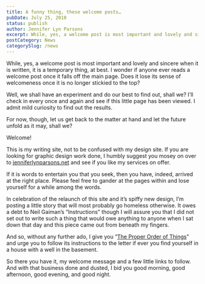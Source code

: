 ```yaml
---
title: A funny thing, these welcome posts…
pubDate: July 25, 2010
status: publish
author: Jennifer Lyn Parsons
excerpt: While, yes, a welcome post is most important and lovely and sincere when it is written, it is a temporary thing, at best.
postCategory: News
categorySlug: /news
---
```

While, yes, a welcome post is most important and lovely and sincere when it is written, it is a temporary thing, at best. I wonder if anyone ever reads a welcome post once it falls off the main page. Does it lose its sense of welcomeness once it is no longer stickied to the top?

Well, we shall have an experiment and do our best to find out, shall we? I’ll check in every once and again and see if this little page has been viewed. I admit mild curiosity to find out the results.

For now, though, let us get back to the matter at hand and let the future unfold as it may, shall we?

Welcome!

This is my writing site, not to be confused with my design site. If you are looking for graphic design work done, I humbly suggest you mosey on over to [jenniferlynparsons.net](http://jenniferlynparsons.net) and see if you like my services on offer.

If it is words to entertain you that you seek, then you have, indeed, arrived at the right place. Please feel free to gander at the pages within and lose yourself for a while among the words.

In celebration of the relaunch of this site and it’s spiffy new design, I’m posting a little story that will most probably go homeless otherwise. It owes a debt to Neil Gaiman’s “Instructions” though I will assure you that I did not set out to write such a thing that would owe anything to anyone when I sat down that day and this piece came out from beneath my fingers.

And so, without any further ado, I give you “[The Proper Order of Things](http://jenniferlynparsons.com/stories/the-proper-order-of-things/)” and urge you to follow its instructions to the letter if ever you find yourself in a house with a well in the basement.

So there you have it, my welcome message and a few little links to follow. And with that business done and dusted, I bid you good morning, good afternoon, good evening, and good night.